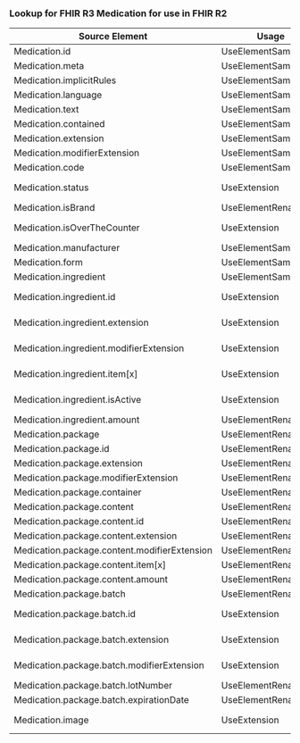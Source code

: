 ### Lookup for FHIR R3 Medication for use in FHIR R2

| Source Element | Usage | Target |
| -------------- | ----- | ------ |
| Medication.id | UseElementSameName | Medication.id |
| Medication.meta | UseElementSameName | Medication.meta |
| Medication.implicitRules | UseElementSameName | Medication.implicitRules |
| Medication.language | UseElementSameName | Medication.language |
| Medication.text | UseElementSameName | Medication.text |
| Medication.contained | UseElementSameName | Medication.contained |
| Medication.extension | UseElementSameName | Medication.extension |
| Medication.modifierExtension | UseElementSameName | Medication.modifierExtension |
| Medication.code | UseElementSameName | Medication.code |
| Medication.status | UseExtension | http://hl7.org/fhir/3.0/StructureDefinition/extension-Medication.status |
| Medication.isBrand | UseElementRenamed | Medication.isBrand |
| Medication.isOverTheCounter | UseExtension | http://hl7.org/fhir/3.0/StructureDefinition/extension-Medication.isOverTheCounter |
| Medication.manufacturer | UseElementSameName | Medication.manufacturer |
| Medication.form | UseElementSameName | Medication.product.form |
| Medication.ingredient | UseElementSameName | Medication.product.ingredient |
| Medication.ingredient.id | UseExtension | http://hl7.org/fhir/3.0/StructureDefinition/extension-Medication.ingredient.id |
| Medication.ingredient.extension | UseExtension | http://hl7.org/fhir/3.0/StructureDefinition/extension-Medication.ingredient.extension |
| Medication.ingredient.modifierExtension | UseExtension | http://hl7.org/fhir/3.0/StructureDefinition/extension-Medication.ingredient.modifierExtension |
| Medication.ingredient.item[x] | UseExtension | http://hl7.org/fhir/3.0/StructureDefinition/extension-Medication.ingredient.item |
| Medication.ingredient.isActive | UseExtension | http://hl7.org/fhir/3.0/StructureDefinition/extension-Medication.ingredient.isActive |
| Medication.ingredient.amount | UseElementRenamed | Medication.product.ingredient.amount |
| Medication.package | UseElementRenamed | Medication.package |
| Medication.package.id | UseElementRenamed | Medication.package.id |
| Medication.package.extension | UseElementRenamed | Medication.package.extension |
| Medication.package.modifierExtension | UseElementRenamed | Medication.package.modifierExtension |
| Medication.package.container | UseElementRenamed | Medication.package.container |
| Medication.package.content | UseElementRenamed | Medication.package.content |
| Medication.package.content.id | UseElementRenamed | Medication.package.content.id |
| Medication.package.content.extension | UseElementRenamed | Medication.package.content.extension |
| Medication.package.content.modifierExtension | UseElementRenamed | Medication.package.content.modifierExtension |
| Medication.package.content.item[x] | UseElementRenamed | Medication.package.content.item |
| Medication.package.content.amount | UseElementRenamed | Medication.package.content.amount |
| Medication.package.batch | UseElementRenamed | Medication.product.batch |
| Medication.package.batch.id | UseExtension | http://hl7.org/fhir/3.0/StructureDefinition/extension-Medication.package.batch.id |
| Medication.package.batch.extension | UseExtension | http://hl7.org/fhir/3.0/StructureDefinition/extension-Medication.package.batch.extension |
| Medication.package.batch.modifierExtension | UseExtension | http://hl7.org/fhir/3.0/StructureDefinition/extension-Medication.package.batch.modifierExtension |
| Medication.package.batch.lotNumber | UseElementRenamed | Medication.product.batch.lotNumber |
| Medication.package.batch.expirationDate | UseElementRenamed | Medication.product.batch.expirationDate |
| Medication.image | UseExtension | http://hl7.org/fhir/3.0/StructureDefinition/extension-Medication.image |
